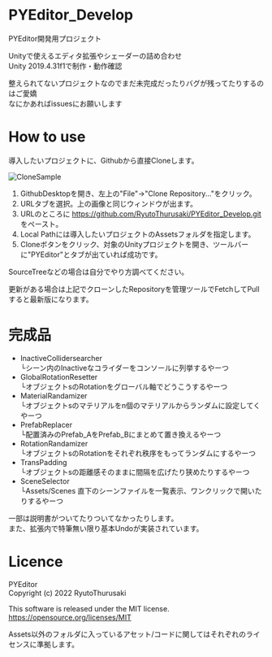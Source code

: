 # PYEditor_Develop
PYEditor開発用プロジェクト  
  
Unityで使えるエディタ拡張やシェーダーの詰め合わせ  
Unity 2019.4.31f1で制作・動作確認

整えられてないプロジェクトなのでまだ未完成だったりバグが残ってたりするのはご愛嬌  
なにかあればissuesにお願いします  
  
# How to use
導入したいプロジェクトに、Githubから直接Cloneします。  
  
  ![CloneSample](https://user-images.githubusercontent.com/41750783/201712861-b7899502-b4a4-4d22-8e48-8c393feb5c37.png)
  
1. GithubDesktopを開き、左上の"File"→"Clone Repository..."をクリック。  
2. URLタブを選択。上の画像と同じウィンドウが出ます。  
3. URLのところに https://github.com/RyutoThurusaki/PYEditor_Develop.git をペースト。  
4. Local Pathには導入したいプロジェクトのAssetsフォルダを指定します。  
5. Cloneボタンをクリック、対象のUnityプロジェクトを開き、ツールバーに"PYEditor"とタブが出ていれば成功です。  
  
SourceTreeなどの場合は自分でやり方調べてください。  
  
更新がある場合は上記でクローンしたRepositoryを管理ツールでFetchしてPullすると最新版になります。

# 完成品  
- InactiveCollidersearcher  
└シーン内のInactiveなコライダーをコンソールに列挙するやーつ
- GlobalRotationResetter  
└オブジェクトsのRotationをグローバル軸でどうこうするやーつ
- MaterialRandamizer  
└オブジェクトsのマテリアルをn個のマテリアルからランダムに設定してくやーつ
- PrefabReplacer  
└配置済みのPrefab_AをPrefab_Bにまとめて置き換えるやーつ
- RotationRandamizer  
└オブジェクトsのRotationをそれぞれ秩序をもってランダムにするやーつ
- TransPadding  
└オブジェクトsの距離感そのままに間隔を広げたり狭めたりするやーつ
- SceneSelector  
└Assets/Scenes 直下のシーンファイルを一覧表示、ワンクリックで開いたりするやーつ

一部は説明書がついてたりついてなかったりします。  
また、拡張内で特筆無い限り基本Undoが実装されています。
  
# Licence
PYEditor  
Copyright (c) 2022 RyutoThurusaki  
  
This software is released under the MIT license.  
https://opensource.org/licenses/MIT

Assets以外のフォルダに入っているアセット/コードに関してはそれぞれのライセンスに準拠します。
